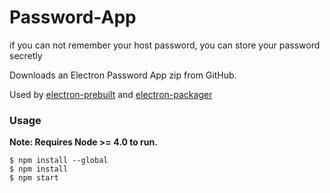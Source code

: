 # Password-App
if you can not remember your host password, you can store your password secretly

Downloads an Electron Password App zip from GitHub.

Used by [electron-prebuilt](https://npmjs.org/electron-prebuilt) and [electron-packager](https://npmjs.org/electron-packager)

### Usage

**Note: Requires Node >= 4.0 to run.**

```shell
$ npm install --global
$ npm install
$ npm start
```

